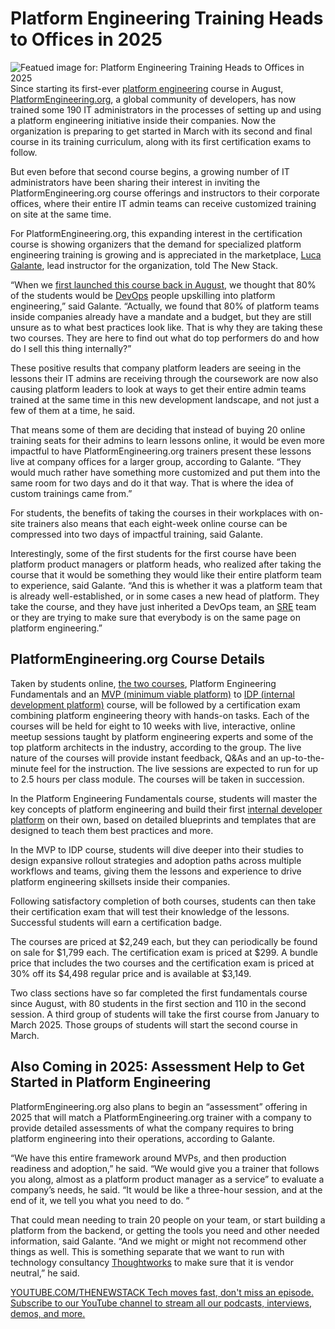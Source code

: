 # Platform Engineering Training Heads to Offices in 2025
![Featued image for: Platform Engineering Training Heads to Offices in 2025](https://cdn.thenewstack.io/media/2024/12/12a8022c-getty-images-e_j-qptekue-unsplash-1-1024x683.jpg)
Since starting its first-ever [platform engineering](https://thenewstack.io/platform-engineering/) course in August, [PlatformEngineering.org](https://platformengineering.org/), a global community of developers, has now trained some 190 IT administrators in the processes of setting up and using a platform engineering initiative inside their companies. Now the organization is preparing to get started in March with its second and final course in its training curriculum, along with its first certification exams to follow.

But even before that second course begins, a growing number of IT administrators have been sharing their interest in inviting the PlatformEngineering.org course offerings and instructors to their corporate offices, where their entire IT admin teams can receive customized training on site at the same time.

For PlatformEngineering.org, this expanding interest in the certification course is showing organizers that the demand for specialized platform engineering training is growing and is appreciated in the marketplace, [Luca Galante](https://www.linkedin.com/in/luca-galante/), lead instructor for the organization, told The New Stack.

“When we [first launched this course back in August](https://thenewstack.io/get-certified-in-platform-engineering-starting-aug-6/), we thought that 80% of the students would be [DevOps](https://thenewstack.io/devops/) people upskilling into platform engineering,” said Galante. “Actually, we found that 80% of platform teams inside companies already have a mandate and a budget, but they are still unsure as to what best practices look like. That is why they are taking these two courses. They are here to find out what do top performers do and how do I sell this thing internally?”

These positive results that company platform leaders are seeing in the lessons their IT admins are receiving through the coursework are now also causing platform leaders to look at ways to get their entire admin teams trained at the same time in this new development landscape, and not just a few of them at a time, he said.

That means some of them are deciding that instead of buying 20 online training seats for their admins to learn lessons online, it would be even more impactful to have PlatformEngineering.org trainers present these lessons live at company offices for a larger group, according to Galante. “They would much rather have something more customized and put them into the same room for two days and do it that way. That is where the idea of custom trainings came from.”

For students, the benefits of taking the courses in their workplaces with on-site trainers also means that each eight-week online course can be compressed into two days of impactful training, said Galante.

Interestingly, some of the first students for the first course have been platform product managers or platform heads, who realized after taking the course that it would be something they would like their entire platform team to experience, said Galante. “And this is whether it was a platform team that is already well-established, or in some cases a new head of platform. They take the course, and they have just inherited a DevOps team, an [SRE](https://thenewstack.io/platform-engineering/sre-vs-devops-vs-platform-engineering/) team or they are trying to make sure that everybody is on the same page on platform engineering.”

## PlatformEngineering.org Course Details
Taken by students online, [the two courses](https://platformengineering.org/courses), Platform Engineering Fundamentals and an [MVP (minimum viable platform)](https://thenewstack.io/mvp-or-tvp-why-your-internal-developer-platform-needs-both/) to [IDP (internal development platform)](https://thenewstack.io/internal-developer-platform-vs-internal-developer-portal-whats-up/) course, will be followed by a certification exam combining platform engineering theory with hands-on tasks. Each of the courses will be held for eight to 10 weeks with live, interactive, online meetup sessions taught by platform engineering experts and some of the top platform architects in the industry, according to the group. The live nature of the courses will provide instant feedback, Q&As and an up-to-the-minute feel for the instruction. The live sessions are expected to run for up to 2.5 hours per class module. The courses will be taken in succession.

In the Platform Engineering Fundamentals course, students will master the key concepts of platform engineering and build their first [internal developer platform](https://thenewstack.io/7-core-elements-of-an-internal-developer-platform/) on their own, based on detailed blueprints and templates that are designed to teach them best practices and more.

In the MVP to IDP course, students will dive deeper into their studies to design expansive rollout strategies and adoption paths across multiple workflows and teams, giving them the lessons and experience to drive platform engineering skillsets inside their companies.

Following satisfactory completion of both courses, students can then take their certification exam that will test their knowledge of the lessons. Successful students will earn a certification badge.

The courses are priced at $2,249 each, but they can periodically be found on sale for $1,799 each. The certification exam is priced at $299. A bundle price that includes the two courses and the certification exam is priced at 30% off its $4,498 regular price and is available at $3,149.

Two class sections have so far completed the first fundamentals course since August, with 80 students in the first section and 110 in the second session. A third group of students will take the first course from January to March 2025. Those groups of students will start the second course in March.

## Also Coming in 2025: Assessment Help to Get Started in Platform Engineering
PlatformEngineering.org also plans to begin an “assessment” offering in 2025 that will match a PlatformEngineering.org trainer with a company to provide detailed assessments of what the company requires to bring platform engineering into their operations, according to Galante.

“We have this entire framework around MVPs, and then production readiness and adoption,” he said. “We would give you a trainer that follows you along, almost as a platform product manager as a service” to evaluate a company’s needs, he said. “It would be like a three-hour session, and at the end of it, we tell you what you need to do. “

That could mean needing to train 20 people on your team, or start building a platform from the backend, or getting the tools you need and other needed information, said Galante. “And we might or might not recommend other things as well. This is something separate that we want to run with technology consultancy [Thoughtworks](https://www.thoughtworks.com/en-us) to make sure that it is vendor neutral,” he said.

[
YOUTUBE.COM/THENEWSTACK
Tech moves fast, don't miss an episode. Subscribe to our YouTube
channel to stream all our podcasts, interviews, demos, and more.
](https://youtube.com/thenewstack?sub_confirmation=1)